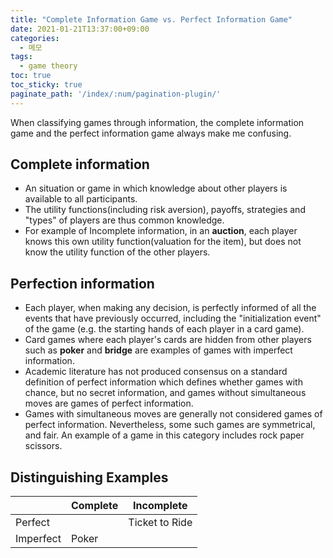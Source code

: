 ```yaml
---
title: "Complete Information Game vs. Perfect Information Game"
date: 2021-01-21T13:37:00+09:00
categories:
  - 메모
tags:
  - game theory
toc: true
toc_sticky: true
paginate_path: '/index/:num/pagination-plugin/'
---
```


When classifying games through information, the complete information game and the perfect information game always make me confusing.

## Complete information

* An situation or game in which knowledge about other players is available to all participants. 
* The utility functions(including risk aversion), payoffs, strategies and "types" of players are thus common knowledge.
* For example of Incomplete information, in an **auction**, each player knows this own utility function(valuation for the item), but does not know the utility function of the other players.

## Perfection information

* Each player, when making any decision, is perfectly informed of all the events that have previously occurred, including the "initialization event" of the game (e.g. the starting hands of each player in a card game).
* Card games where each player's cards are hidden from other players such as **poker** and **bridge** are examples of games with imperfect information.
* Academic literature has not produced consensus on a standard definition of perfect information which defines whether games with chance, but no secret information, and games without simultaneous moves are games of perfect information.
* Games with simultaneous moves are generally not considered games of perfect information. Nevertheless, some such games are symmetrical, and fair. An example of a game in this category includes rock paper scissors.

## Distinguishing Examples

|           | Complete |    Incomplete    |
|-----------|----------|------------------|
| Perfect   |          |  Ticket to Ride  |
| Imperfect | Poker    |                  |
